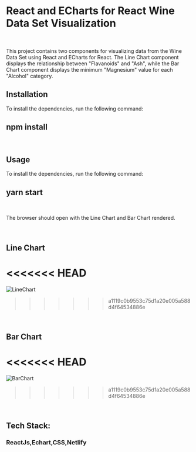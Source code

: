 <h1>React and ECharts for React Wine Data Set Visualization</h1>
<br/>
<p>This project contains two components for visualizing data from the Wine Data Set using React and ECharts for React. The Line Chart component displays the relationship between "Flavanoids" and "Ash", while the Bar Chart component displays the minimum "Magnesium" value for each "Alcohol" category. </p>

<h2>Installation</h2>
<p>To install the dependencies, run the following command:
<br/>
<h2> npm install</h2>
<br/>

<h2>Usage</h2>
<p>To install the dependencies, run the following command: 
<br/>

<h2>yarn start</h2>
<br/>
<p>The browser should open with the Line Chart and Bar Chart rendered.</p>
<br/>
<h2>Line Chart </h2>

<<<<<<< HEAD
=======
![LineChart](https://user-images.githubusercontent.com/100849820/235472820-e66dbce1-b967-4b7c-b089-5dcd6305a70d.jpg)
>>>>>>> a1119c0b9553c75d1a20e005a588d4f64534886e

<br/>

<h2>Bar Chart </h2>

<<<<<<< HEAD
=======
![BarChart](https://user-images.githubusercontent.com/100849820/235472575-1dd4a004-eda0-48f3-a1f6-6e80ada03872.jpg)
>>>>>>> a1119c0b9553c75d1a20e005a588d4f64534886e


<br/>

<h2>Tech Stack:</h2>
<h3> ReactJs,Echart,CSS,Netlify</h3>
